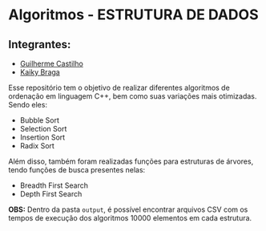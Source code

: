 # Algoritmos - ESTRUTURA DE DADOS

## Integrantes:
- [Guilherme Castilho](https://github.com/GuilhermeCastilho02)
- [Kaiky Braga](https://github.com/kaikybraga)

Esse repositório tem o objetivo de realizar diferentes algoritmos de ordenação em linguagem C++, bem como suas variações mais otimizadas. Sendo eles:

- Bubble Sort
- Selection Sort
- Insertion Sort
- Radix Sort

Além disso, também foram realizadas funções para estruturas de árvores, tendo funções de busca presentes nelas:

- Breadth First Search
- Depth First Search

**OBS:** Dentro da pasta `output`, é possível encontrar arquivos CSV com os tempos de execução dos algoritmos 10000 elementos em cada estrutura.

